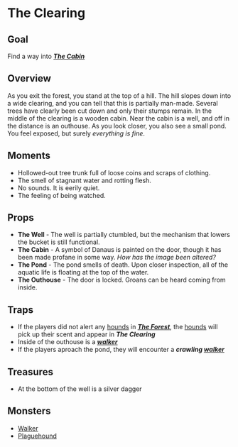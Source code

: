 # The Clearing

## Goal
Find a way into ***[The Cabin](The%20Cabin.md)***

## Overview
As you exit the forest, you stand at the top of a hill. The hill slopes down into a wide clearing, and you can tell that this is partially man-made. Several trees have clearly been cut down and only their stumps remain. In the middle of the clearing is a wooden cabin. Near the cabin is a well, and off in the distance is an outhouse. As you look closer, you also see a small pond. You feel exposed, but surely *everything is fine*.

## Moments
- Hollowed-out tree trunk full of loose coins and scraps of clothing.
- The smell of stagnant water and rotting flesh.
- No sounds. It is eerily quiet.
- The feeling of being watched.

## Props
- **The Well** - The well is partially ctumbled, but the mechanism that lowers the bucket is still functional.
- **The Cabin** - A symbol of Danaus is painted on the door, though it has been made profane in some way. *How has the image been altered?*
- **The Pond** - The pond smells of death. Upon closer inspection, all of the aquatic life is floating at the top of the water.
- **The Outhouse** - The door is locked. Groans can be heard coming from inside.

## Traps
- If the players did not alert any [hounds](../Monsters/Plaguehound.md) in ***[The Forest](The%20Forest.md)***, the [hounds](../Monsters/Plaguehound.md) will pick up their scent and appear in ***The Clearing***
- Inside of the outhouse is a ***[walker](../Monsters/Walker.md)***
- If the players aproach the pond, they will encounter a ***crawling [walker](../Monsters/Walker.md)***

## Treasures
- At the bottom of the well is a silver dagger

## Monsters
- [Walker](../Monsters/Walker.md)
- [Plaguehound](../Monsters/Plaguehound.md)